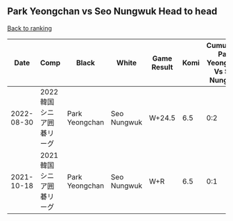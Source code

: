## Park Yeongchan vs Seo Nungwuk Head to head

[Back to ranking](../../index.md)




| **Date** | **Comp** | **Black** | **White** | **Game Result** | **Komi** | **Cumulative Park Yeongchan Vs Seo Nungwuk** | **Park Yeongchan Streak** | **Seo Nungwuk Streak** | 
| --- | --- | --- | --- | --- | --- | --- | --- | --- |
| 2022-08-30 | 2022韓国シニア囲碁リーグ | Park Yeongchan | Seo Nungwuk | W+24.5 | 6.5 | 0:2 | 0 | 2 | 
| 2021-10-18 | 2021韓国シニア囲碁リーグ | Park Yeongchan | Seo Nungwuk | W+R | 6.5 | 0:1 | 0 | 1 |




